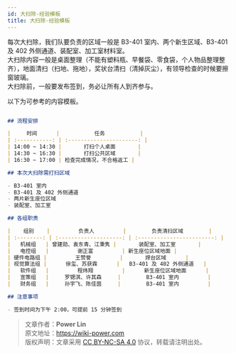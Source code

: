 ```yaml
---
id: 大扫除-经验模板
title: 大扫除-经验模板
---
```


每次大扫除，我们队要负责的区域一般是 B3-401 室内、两个新生区域、B3-401 及 402 外侧通道、装配室、加工室材料室。  
大扫除内容一般是桌面整理（不能有塑料瓶、早餐袋、零食袋，个人物品整理整齐），地面清扫（扫地、拖地），奖状台清扫（清掉灰尘），有领导检查的时候要擦窗玻璃。  
大扫除前，一般要发布签到，务必让所有人到齐参与。

以下为可参考的内容模板。

```markdown

## 流程安排

|     时间      |           任务           |
| :-----------: | :----------------------: |
| 14:00 ~ 14:30 |       打扫个人桌面       |
| 14:30 ~ 16:30 |       打扫公共区域       |
| 16:30 ~ 17:00 | 检查完成情况，不合格返工 |

## 本次大扫除需打扫区域

- B3-401 室内
- B3-401 及 402 外侧通道
- 两片新生座位区域
- 装配室、加工室

## 各组职责

|    组别    |         负责人         |        负责清扫区域        |
| :--------: | :--------------------: | :------------------------: |
|   机械组   | 曾建勋、袁东青、江秉隽 |       装配室、加工室       |
|   电控组   |         谢正富         | 新生座位区域地面 |
| 硬件电路组 |         王赞誉         |       焊台区域      |
| 视觉算法组 |      徐玺、苏获霖      |   B3-401 及 402 外侧通道   |
|   软件组   |         程炜翔         |      新生座位区域地面      |
|   宣策组   |     罗锶淇、许其森     |        B3-401 室内         |
|   财务组   |     孙宇飞、陈佳茵     |        B3-401 室内         |

## 注意事项

- 签到时间为下午 2:00，可提前 15 分钟签到

```

> 文章作者：**Power Lin**  
> 原文地址：<https://wiki-power.com>  
> 版权声明：文章采用 [CC BY-NC-SA 4.0](https://creativecommons.org/licenses/by/4.0/deed.zh) 协议，转载请注明出处。